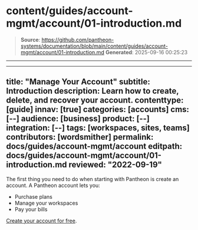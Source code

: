 # content/guides/account-mgmt/account/01-introduction.md

> **Source**: https://github.com/pantheon-systems/documentation/blob/main/content/guides/account-mgmt/account/01-introduction.md
> **Generated**: 2025-09-16 00:25:23

---

---
title: "Manage Your Account"
subtitle: Introduction
description: Learn how to create, delete, and recover your account.
contenttype: [guide]
innav: [true]
categories: [accounts]
cms: [--]
audience: [business]
product: [--]
integration: [--]
tags: [workspaces, sites, teams]
contributors: [wordsmither]
permalink: docs/guides/account-mgmt/account
editpath: docs/guides/account-mgmt/account/01-introduction.md
reviewed: "2022-09-19"
---

The first thing you need to do when starting with Pantheon is create an account. A Pantheon account lets you:

- Purchase plans
- Manage your workspaces
- Pay your bills

[Create your account for free](https://pantheon.io/register?docs).


<Alert title="Note" type="info" >

<Partial file="dashboard-login-session-length.md" />

</Alert>